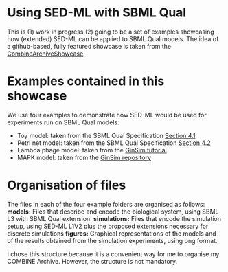 # Using SED-ML with SBML Qual
This is 
(1) work in progress
(2) going to be a set of examples showcasing how (extended) SED-ML can be applied to SBML Qual models. 
The idea of a github-based, fully featured showcase is taken from the [CombineArchiveShowcase](https://github.com/SemsProject/CombineArchiveShowCase).  

# Examples contained in this showcase

We use four examples to demonstrate how SED-ML would be used for experiments run on SBML Qual models:

 * Toy model: taken from the SBML Qual Specification [Section 4.1](http://co.mbine.org/specifications/sbml.level-3.version-1.qual.version-1.release-1.pdf)
 * Petri net model: taken from the SBML Qual Specification [Section 4.2](http://co.mbine.org/specifications/sbml.level-3.version-1.qual.version-1.release-1.pdf)
 * Lambda phage model: taken from the [GinSim tutorial](http://compbio.igc.gulbenkian.pt/nmd/sites/compbio.igc.gulbenkian.pt.nmd/files/Practical_GINsim.pdf)
 * MAPK model: taken from the [GinSim repository](http://ginsim.org/node/173)

# Organisation of files
The files in each of the four example folders are organised as follows:
**models:** Files that describe and encode the biological system, using SBML L3 with SBML Qual extension. 
**simulations:** Files that encode the simulation setup, using SED-ML L1V2 plus the proposed extensions necessary for discrete simulations
**figures:** Graphical representations of the models and of the results obtained from the simulation experiments, using png format.

I chose this structure because it is a convenient way for me to organise my COMBINE Archive. However, the structure is not mandatory.
